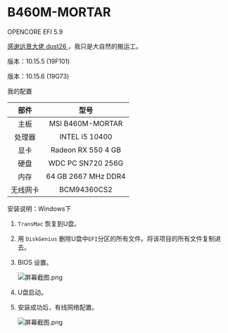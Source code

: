 # B460M-MORTAR
OPENCORE  EFI  5.9

[感谢远景大佬 dust26 ](http://bbs.pcbeta.com/forum.php?mod=viewthread&tid=1861472) ，我只是大自然的搬运工。

版本：10.15.5 (19F101) 

版本：10.15.6 (19G73)

我的配置 

|   部件   |        型号         |
| :------: | :-----------------: |
|   主板   |  MSI B460M-MORTAR   |
|  处理器  |   INTEL i5 10400    |
|   显卡   | Radeon RX 550 4 GB  |
|   硬盘   |  WDC PC SN720 256G  |
|   内存   | 64 GB 2667 MHz DDR4 |
| 无线网卡 |     BCM94360CS2     |



安装说明：Windows下

1. `TransMac` 恢复到U盘。

2. 用 `DiskGenius` 删除U盘中`EFI`分区的所有文件。将该项目的所有文件复制进去。

3. BIOS 设置。

   ![](https://images.gitee.com/uploads/images/2020/0716/201858_0703b82f_1789893.png "屏幕截图.png")

4. U盘启动。

5. 安装成功后，有线网络配置。

   ![](https://images.gitee.com/uploads/images/2020/0706/113528_a37a8a62_1789893.png "屏幕截图.png")

   



